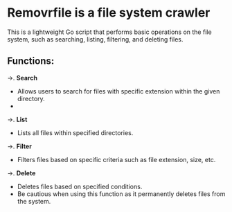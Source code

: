 # Removrfile is a file system crawler

This is a lightweight Go script that performs basic operations on the file system, such as searching, listing, filtering, and deleting files.

## Functions:

->. **Search**
   - Allows users to search for files with specific extension within the given directory.
   - 
->. **List**
   - Lists all files within specified directories.

->. **Filter**
   - Filters files based on specific criteria such as file extension, size, etc.

->. **Delete**
   - Deletes files based on specified conditions.
   - Be cautious when using this function as it permanently deletes files from the system.

